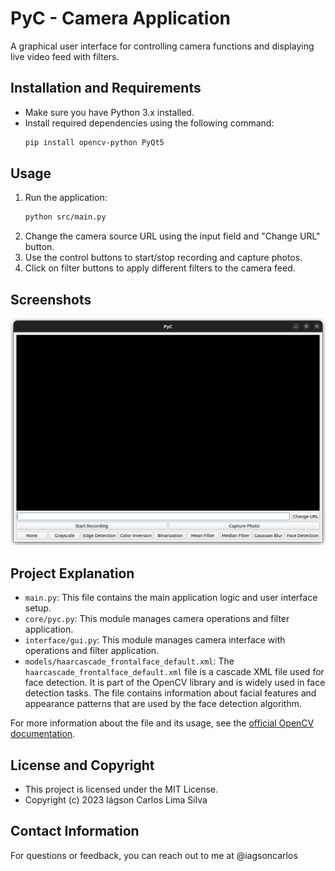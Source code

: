 # PyC - Camera Application

A graphical user interface for controlling camera functions and displaying live video feed with filters.

## Installation and Requirements

- Make sure you have Python 3.x installed.
- Install required dependencies using the following command:
  ```sh
  pip install opencv-python PyQt5
  ```

## Usage

1. Run the application:
   ```sh
   python src/main.py
   ```
2. Change the camera source URL using the input field and "Change URL" button.
3. Use the control buttons to start/stop recording and capture photos.
4. Click on filter buttons to apply different filters to the camera feed.

## Screenshots

![!\[Alt text\](<!\[assets/screenshot.png\](src/assets/screenshot.png)>)](src/assets/screenshot.png)

## Project Explanation

- `main.py`: This file contains the main application logic and user interface setup.
- `core/pyc.py`: This module manages camera operations and filter application.
- `interface/gui.py`: This module manages camera interface with operations and filter application.
- `models/haarcascade_frontalface_default.xml`:  The `haarcascade_frontalface_default.xml` file is a cascade XML file used for face detection. It is part of the OpenCV library and is widely used in face detection tasks. The file contains information about facial features and appearance patterns that are used by the face detection algorithm.

For more information about the file and its usage, see the [official OpenCV documentation](https://github.com/opencv/opencv/blob/master/data/haarcascades/haarcascade_frontalface_default.xml).

## License and Copyright

- This project is licensed under the MIT License.
- Copyright (c) 2023 Iágson Carlos Lima Silva

## Contact Information

For questions or feedback, you can reach out to me at @iagsoncarlos